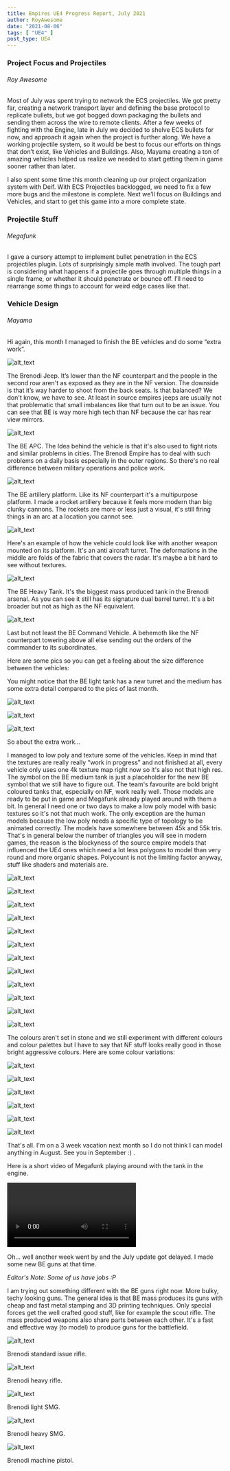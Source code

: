 ```yaml
---
title: Empires UE4 Progress Report, July 2021
author: RoyAwesome
date: "2021-08-06"
tags: [ "UE4" ]
post_type: UE4
---
```


### Project Focus and Projectiles

###### Roy Awesome  

Most of July was spent trying to network the ECS projectiles.  We got pretty far, creating a network transport layer and defining the base protocol to replicate bullets, but we got bogged down packaging the bullets and sending them across the wire to remote clients.  After a few weeks of fighting with the Engine, late in July we decided to shelve ECS bullets for now, and approach it again when the project is further along.  We have a working projectile system, so it would be best to focus our efforts on things that don’t exist, like Vehicles and Buildings.  Also, Mayama creating a ton of amazing vehicles helped us realize we needed to start getting them in game sooner rather than later.

I also spent some time this month cleaning up our project organization system with Deif.  With ECS Projectiles backlogged, we need to fix a few more bugs and the milestone is complete.  Next we’ll focus on Buildings and Vehicles, and start to get this game into a more complete state.


### Projectile Stuff

###### Megafunk

I gave a cursory attempt to implement bullet penetration in the ECS projectiles plugin. Lots of surprisingly simple math involved. The tough part is considering what happens if a projectile goes through multiple things in a single frame, or whether it should penetrate or bounce off. I’ll need to rearrange some things to account for weird edge cases like that.


### Vehicle Design

###### Mayama

Hi again, this month I managed to finish the BE vehicles and do some “extra work”.

![alt_text](images/image12.png "image_tooltip")


The Brenodi Jeep. It’s lower than the NF counterpart and the people in the second row aren't as exposed as they are in the NF version. The downside is that it’s way harder to shoot from the back seats. Is that balanced? We don't know, we have to see. At least in source empires jeeps are usually not that problematic that small imbalances like that turn out to be an issue. You can see that BE is way more high tech than NF because the car has rear view mirrors.


![alt_text](images/image2.png "image_tooltip")


The BE APC. The Idea behind the vehicle is that it's also used to fight riots and similar problems in cities. The Brenodi Empire has to deal with such problems on a daily basis especially in the outer regions. So there's no real difference between military operations and police work.


![alt_text](images/image27.png "image_tooltip")


The BE artillery platform. Like its NF counterpart it's a multipurpose platform. I made a rocket artillery because it feels more modern than big clunky cannons. The rockets are more or less just a visual, it's still firing things in an arc at a location you cannot see.

![alt_text](images/image19.png "image_tooltip")


Here's an example of how the vehicle could look like with another weapon mounted on its platform. It's an anti aircraft turret. The deformations in the middle are folds of the fabric that covers the radar. It's maybe a bit hard to see without textures.

![alt_text](images/image23.png "image_tooltip")


The BE Heavy Tank. It's the biggest mass produced tank in the Brenodi arsenal. As you can see it still has its signature dual barrel turret. It's a bit broader but not as high as the NF equivalent. 


![alt_text](images/image32.png "image_tooltip")


Last but not least the BE Command Vehicle. A behemoth like the NF counterpart towering above all else sending out the orders of the commander to its subordinates.

Here are some pics so you can get a feeling about the size difference between the vehicles:

You might notice that the BE light tank has a new turret and the medium has some extra detail compared to the pics of last month.

![alt_text](images/image16.png "image_tooltip")


![alt_text](images/image18.png "image_tooltip")


![alt_text](images/image25.png "image_tooltip")


So about the extra work...

I managed to low poly and texture some of the vehicles. Keep in mind that the textures are really really “work in progress” and not finished at all, every vehicle only uses one 4k texture map right now so it's also not that high res. The symbol on the BE medium tank is just a placeholder for the new BE symbol that we still have to figure out. The team's favourite are bold bright coloured tanks that, especially on NF, work really well. Those models are ready to be put in game and Megafunk already played around with them a bit. In general I need one or two days to make a low poly model with basic textures so it's not that much work. The only exception are the human models because the low poly needs a specific type of topology to be animated correctly. The models have somewhere between 45k and 55k tris. That's in general below the number of triangles you will see in modern games, the reason is the blockyness of the source empire models that influenced the UE4 ones which need a lot less polygons to model than very round and more organic shapes. Polycount is not the limiting factor anyway, stuff like shaders and materials are.  


![alt_text](images/image8.png "image_tooltip")

![alt_text](images/image13.png "image_tooltip")

![alt_text](images/image26.png "image_tooltip")

![alt_text](images/image11.png "image_tooltip")


![alt_text](images/image9.png "image_tooltip")

![alt_text](images/image30.png "image_tooltip")


![alt_text](images/image29.png "image_tooltip")

![alt_text](images/image4.png "image_tooltip")


![alt_text](images/image15.png "image_tooltip")

![alt_text](images/image6.png "image_tooltip")


![alt_text](images/image31.png "image_tooltip")


![alt_text](images/image10.png "image_tooltip")


The colours aren't set in stone and we still experiment with different colours and colour palettes but I have to say that NF stuff looks really good in those bright aggressive colours. Here are some colour variations:


![alt_text](images/image14.png "image_tooltip")


![alt_text](images/image24.png "image_tooltip")


![alt_text](images/image20.png "image_tooltip")



![alt_text](images/image1.png "image_tooltip")



![alt_text](images/image22.png "image_tooltip")


![alt_text](images/image5.png "image_tooltip")


That's all. I'm on a 3 week vacation next month so I do not think I can model anything in August. See you in September :) . 

Here is a short video of Megafunk playing around with the tank in the engine.

 <video controls>
  <source src="https://i.imgur.com/8gqgNCU.mp4" type="video/mp4">
  Your browser does not support the video tag.
</video> 


Oh… well another week went by and the July update got delayed. I made some new BE guns at that time.

 _Editor's Note: Some of us have jobs :P_

I am trying out something different with the BE guns right now. More bulky, techy looking guns. The general idea is that BE mass produces its guns with cheap and fast metal stamping and 3D printing techniques. Only special forces get the well crafted good stuff, like for example the scout rifle. The mass produced weapons also share parts between each other. It's a fast and effective way (to model) to produce guns for the battlefield.


![alt_text](images/image17.png "image_tooltip")


Brenodi standard issue rifle.


![alt_text](images/image3.png "image_tooltip")


Brenodi heavy rifle.


![alt_text](images/image28.png "image_tooltip")


Brenodi light SMG.


![alt_text](images/image21.png "image_tooltip")


Brenodi heavy SMG.


![alt_text](images/image7.png "image_tooltip")


Brenodi machine pistol.
